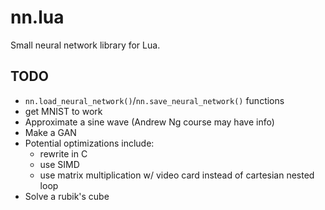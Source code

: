 # nn.lua
Small neural network library for Lua.

## TODO
- `nn.load_neural_network()`/`nn.save_neural_network()` functions
- get MNIST to work
- Approximate a sine wave (Andrew Ng course may have info)
- Make a GAN
- Potential optimizations include:
  - rewrite in C
  - use SIMD
  - use matrix multiplication w/ video card instead of cartesian nested loop
- Solve a rubik's cube
